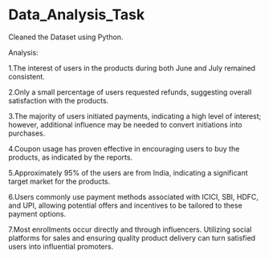 # Data_Analysis_Task

Cleaned the Dataset using Python.

Analysis:

1.The interest of users in the products during both June and July remained consistent.

2.Only a small percentage of users requested refunds, suggesting overall satisfaction with the products.

3.The majority of users initiated payments, indicating a high level of interest; however, additional influence may be needed to convert initiations into purchases.

4.Coupon usage has proven effective in encouraging users to buy the products, as indicated by the reports.

5.Approximately 95% of the users are from India, indicating a significant target market for the products.

6.Users commonly use payment methods associated with ICICI, SBI, HDFC, and UPI, allowing potential offers and incentives to be tailored to these payment options.

7.Most enrollments occur directly and through influencers. Utilizing social platforms for sales and ensuring quality product delivery can turn satisfied users into influential promoters.
